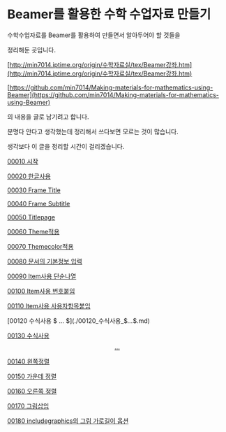 # Beamer를 활용한 수학 수업자료 만들기 

수학수업자료를  Beamer를 활용하여 만들면서 알아두어야 할 것들을

정리해둔 곳입니다.

[http://min7014.iptime.org/origin/수학자료실/tex/Beamer강좌.htm](http://min7014.iptime.org/origin/수학자료실/tex/Beamer강좌.htm)

[https://github.com/min7014/Making-materials-for-mathematics-using-Beamer](https://github.com/min7014/Making-materials-for-mathematics-using-Beamer)


의 내용을 글로 남기려고 합니다.

분명다 안다고 생각했는데 정리해서 쓰다보면 모르는 것이 많습니다.

생각보다 이 글을 정리할 시간이 걸리겠습니다.

[00010 시작](./00010_시작.md)

[00020 한글사용](./00020_한글사용.md)

[00030 Frame Title](./00030_Frame_Title.md)

[00040 Frame Subtitle](./00040_Frame_Subtitle.md)

[00050 Titlepage](./00050_Titlepage.md)

[00060 Theme적용](./00060_Theme적용.md)

[00070 Themecolor적용](./00070_Themecolor적용.md)

[00080 문서의 기본정보 입력](./00080_문서의_기본정보_입력.md)

[00090 Item사용 단순나열](./00090_Item사용_단순나열.md)

[00100 Item사용 번호붙임](./00100_Item사용_번호붙임.md)

[00110 Item사용 사용자항목붙임](./00110_Item사용_사용자항목붙임.md)

[00120 수식사용 $ ... $](./00120_수식사용_$_..._$.md)

[00130 수식사용 $$ ... $$](./00130_수식사용_$$_..._$$.md)

[00140 왼쪽정렬](./00140_왼쪽정렬.md)

[00150 가운데 정렬](./00150_가운데_정렬.md)

[00160 오른쪽 정렬](./00160_오른쪽_정렬.md)

[00170 그림삽입](./00170_그림삽입.md)

[00180 includegraphics의 그림 가로길이 옵션](./00180_includegraphics의_그림_가로길이_옵션.md)
